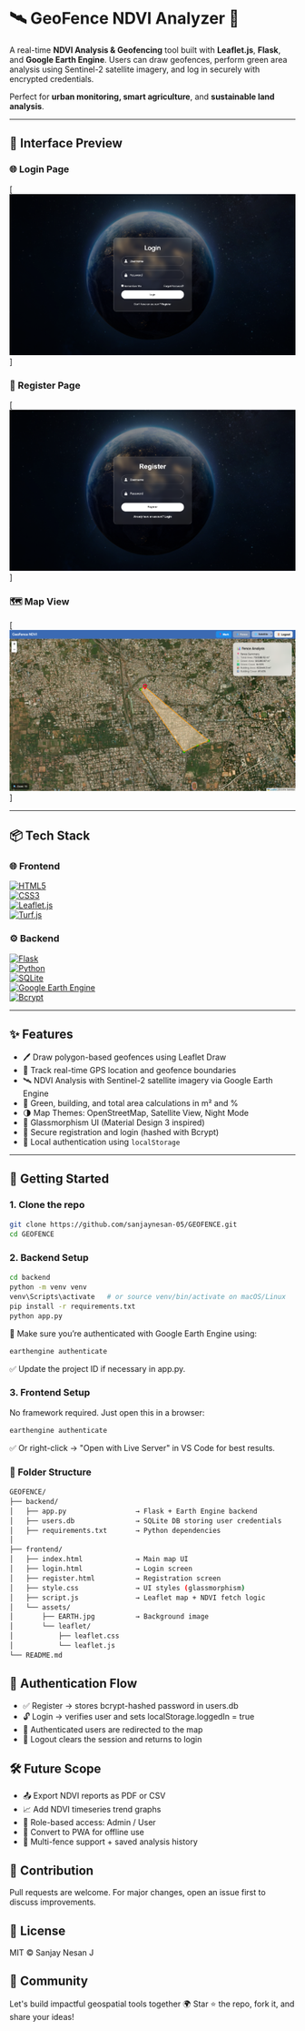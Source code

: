 # 🛰️ GeoFence NDVI Analyzer 🌿

A real-time **NDVI Analysis & Geofencing** tool built with **Leaflet.js**, **Flask**, and **Google Earth Engine**. Users can draw geofences, perform green area analysis using Sentinel-2 satellite imagery, and log in securely with encrypted credentials.

Perfect for **urban monitoring, smart agriculture**, and **sustainable land analysis**.

---

## 📸 Interface Preview

### 🌐 Login Page  
[![Login Page](https://raw.githubusercontent.com/sanjaynesan-05/GEOFENCE/main/LoginPage.png)]

### 📝 Register Page  
[![Register Page](https://raw.githubusercontent.com/sanjaynesan-05/GEOFENCE/main/RegisterPage.png)]

### 🗺️ Map View  
[![Map View](https://raw.githubusercontent.com/sanjaynesan-05/GEOFENCE/main/MapView.png)]

---

## 📦 Tech Stack

### 🌐 Frontend

[![HTML5](https://img.shields.io/badge/HTML5-E34F26?style=for-the-badge&logo=html5&logoColor=white)](https://developer.mozilla.org/en-US/docs/Web/HTML)\
[![CSS3](https://img.shields.io/badge/CSS3-264de4?style=for-the-badge&logo=css3&logoColor=white)](https://developer.mozilla.org/en-US/docs/Web/CSS)\
[![Leaflet.js](https://img.shields.io/badge/Leaflet-199900?style=for-the-badge&logo=leaflet&logoColor=white)](https://leafletjs.com)\
[![Turf.js](https://img.shields.io/badge/Turf.js-5cba47?style=for-the-badge&logo=javascript&logoColor=white)](https://turfjs.org)

### ⚙️ Backend

[![Flask](https://img.shields.io/badge/Flask-000000?style=for-the-badge&logo=flask&logoColor=white)](https://flask.palletsprojects.com)\
[![Python](https://img.shields.io/badge/Python-3776AB?style=for-the-badge&logo=python&logoColor=white)](https://www.python.org)\
[![SQLite](https://img.shields.io/badge/SQLite-07405E?style=for-the-badge&logo=sqlite&logoColor=white)](https://www.sqlite.org)\
[![Google Earth Engine](https://img.shields.io/badge/Google%20Earth%20Engine-34A853?style=for-the-badge&logo=googleearth&logoColor=white)](https://earthengine.google.com)\
[![Bcrypt](https://img.shields.io/badge/Bcrypt-ffcc00?style=for-the-badge&logo=lock&logoColor=black)](https://pypi.org/project/bcrypt)

---

## ✨ Features

- 🖊️ Draw polygon-based geofences using Leaflet Draw
- 📍 Track real-time GPS location and geofence boundaries
- 🛰️ NDVI Analysis with Sentinel-2 satellite imagery via Google Earth Engine
- 🌿 Green, building, and total area calculations in m² and %
- 🌗 Map Themes: OpenStreetMap, Satellite View, Night Mode
- 🧊 Glassmorphism UI (Material Design 3 inspired)
- 🔐 Secure registration and login (hashed with Bcrypt)
- 💾 Local authentication using `localStorage`

---

## 🚀 Getting Started

### 1. Clone the repo

```bash
git clone https://github.com/sanjaynesan-05/GEOFENCE.git
cd GEOFENCE
```
### 2. Backend Setup
```bash
cd backend
python -m venv venv
venv\Scripts\activate   # or source venv/bin/activate on macOS/Linux
pip install -r requirements.txt
python app.py
```
🔑 Make sure you’re authenticated with Google Earth Engine using:
```bash
earthengine authenticate
```
✅ Update the project ID if necessary in app.py.

### 3. Frontend Setup
No framework required.
Just open this in a browser:
```bash
earthengine authenticate
```
✅ Or right-click → "Open with Live Server" in VS Code for best results.
### 📂 Folder Structure
```bash
GEOFENCE/
├── backend/
│   ├── app.py                 → Flask + Earth Engine backend
│   ├── users.db               → SQLite DB storing user credentials
│   ├── requirements.txt       → Python dependencies
│
├── frontend/
│   ├── index.html             → Main map UI
│   ├── login.html             → Login screen
│   ├── register.html          → Registration screen
│   ├── style.css              → UI styles (glassmorphism)
│   ├── script.js              → Leaflet map + NDVI fetch logic
│   └── assets/
│       ├── EARTH.jpg          → Background image
│       └── leaflet/
│           ├── leaflet.css
│           └── leaflet.js
└── README.md

```
## 🔐 Authentication Flow

- ✅ Register → stores bcrypt-hashed password in users.db
- 🔓 Login → verifies user and sets localStorage.loggedIn = true
- 🔁 Authenticated users are redirected to the map
- 🚪 Logout clears the session and returns to login

## 🛠️ Future Scope

- 📤 Export NDVI reports as PDF or CSV
- 📈 Add NDVI timeseries trend graphs
- 👥 Role-based access: Admin / User
- 📲 Convert to PWA for offline use
- 📌 Multi-fence support + saved analysis history

## 🤝 Contribution
Pull requests are welcome.
For major changes, open an issue first to discuss improvements.

## 📄 License
MIT © Sanjay Nesan J

## 💬 Community
Let's build impactful geospatial tools together 🌍
Star ⭐ the repo, fork it, and share your ideas!
